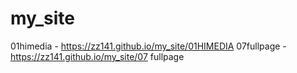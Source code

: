 # my_site
01himedia -  https://zz141.github.io/my_site/01HIMEDIA
07fullpage -  https://zz141.github.io/my_site/07 fullpage
